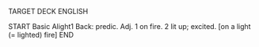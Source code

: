 TARGET DECK
ENGLISH

START
Basic
Alight1
Back: predic. Adj. 1 on fire. 2 lit up; excited. [on a light (= lighted) fire]
END
